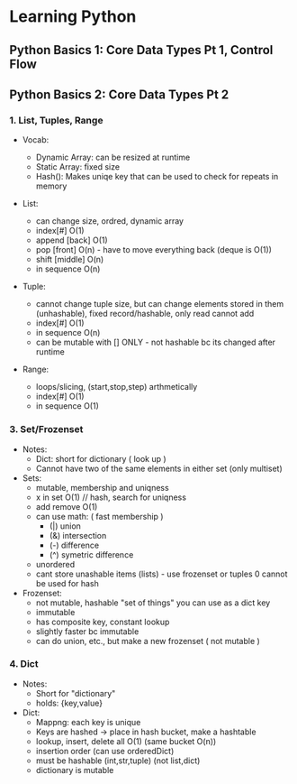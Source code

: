 # Learning Python

## Python Basics 1: Core Data Types Pt 1, Control Flow


## Python Basics 2: Core Data Types Pt 2

### 1. List, Tuples, Range

- Vocab:
   - Dynamic Array: can be resized at runtime
   - Static Array: fixed size
   - Hash(): Makes uniqe key that can be used to check for repeats in memory

- List:
    - can change size, ordred, dynamic array
    - index[#] O(1)
    - append [back] O(1)
    - pop [front] O(n) - have to move everything back (deque is O(1))
    - shift [middle] O(n)
    - in sequence O(n)
- Tuple:
    - cannot change tuple size, but can change elements stored in them (unhashable), fixed record/hashable, only read cannot add
    - index[#] O(1)
    - in sequence O(n)
    - can be mutable with [] ONLY - not hashable bc its changed after runtime
- Range:
    - loops/slicing, (start,stop,step) arthmetically
    - index[#] O(1)
    - in sequence O(1)

### 3. Set/Frozenset
- Notes:
  - Dict: short for dictionary ( look up )
  - Cannot have two of the same elements in either set (only multiset)
- Sets:
    - mutable, membership and uniqness
    - x in set O(1) // hash, search for uniqness
    - add remove O(1)
    - can use math:   ( fast membership )
        - (|) union
        - (&) intersection
        - (-) difference
        - (^) symetric difference
    - unordered
    - cant store unashable items (lists) - use frozenset or tuples
    0 cannot be used for hash
- Frozenset:
    - not mutable, hashable "set of things" you can use as a dict key
    - immutable
    - has composite key, constant lookup
    - slightly faster bc immutable
    - can do union, etc., but make a new frozenset ( not mutable )  
### 4. Dict

- Notes:
    - Short for "dictionary"
    - holds: {key,value}
- Dict:
    - Mappng: each key is unique
    - Keys are hashed -> place in hash bucket, make a hashtable
    - lookup, insert, delete all O(1) (same bucket O(n))
    - insertion order (can use orderedDict)
    - must be hashable (int,str,tuple) (not list,dict)
    - dictionary is mutable

